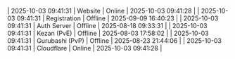 | 2025-10-03 09:41:31 | Website | Online | 2025-10-03 09:41:28 |
| 2025-10-03 09:41:31 | Registration | Offline | 2025-09-09 16:40:23 |
| 2025-10-03 09:41:31 | Auth Server | Offline | 2025-08-18 09:33:31 |
| 2025-10-03 09:41:31 | Kezan (PvE) | Offline | 2025-08-03 17:58:02 |
| 2025-10-03 09:41:31 | Gurubashi (PvP) | Offline | 2025-08-23 21:44:06 |
| 2025-10-03 09:41:31 | Cloudflare | Online | 2025-10-03 09:41:28 |
